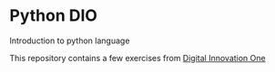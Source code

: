 # Python DIO
Introduction to python language

This repository contains a few exercises from 
[Digital Innovation One](https://web.dio.me/)


